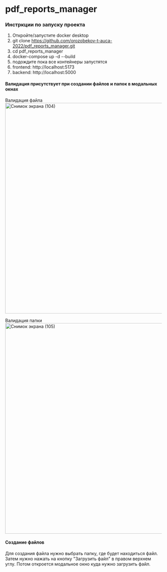 # pdf_reports_manager

### Инстркции по запуску проекта

1. Откройте/запустите docker desktop
2. git clone https://github.com/orozobekov-t-auca-2022/pdf_reports_manager.git
3. cd pdf_reports_manager
4. docker-compose up -d --build
5. подождите пока все контейнеры запустятся
6. frontend: http://localhost:5173
7. backend: http://localhost:5000

#### Валидация присутствует при создании файлов и папок в модальных окнах
Валидация файла
<img width="1366" height="678" alt="Снимок экрана (104)" src="https://github.com/user-attachments/assets/4610c6d2-eb04-4537-83f1-573e2f1f9b17" />

Валидация папки
<img width="1366" height="678" alt="Снимок экрана (105)" src="https://github.com/user-attachments/assets/2332aedc-44c0-4f89-9615-4706877b5d1a" />

#### Создание файлов
Для создания файла нужно выбрать папку, где будет находиться файл. Затем нужно нажать на кнопку "Загрузить файл" в правом верхнем углу. Потом откроется модальное окно куда нужно загрузить файл.
